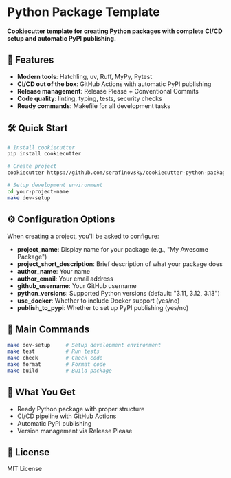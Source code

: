 # Python Package Template

**Cookiecutter template for creating Python packages with complete CI/CD setup and automatic PyPI publishing.**

## 🚀 Features

- **Modern tools**: Hatchling, uv, Ruff, MyPy, Pytest
- **CI/CD out of the box**: GitHub Actions with automatic PyPI publishing
- **Release management**: Release Please + Conventional Commits
- **Code quality**: linting, typing, tests, security checks
- **Ready commands**: Makefile for all development tasks

## 🛠️ Quick Start

```bash
# Install cookiecutter
pip install cookiecutter

# Create project
cookiecutter https://github.com/serafinovsky/cookiecutter-python-package

# Setup development environment
cd your-project-name
make dev-setup
```

## ⚙️ Configuration Options

When creating a project, you'll be asked to configure:

- **project_name**: Display name for your package (e.g., "My Awesome Package")
- **project_short_description**: Brief description of what your package does
- **author_name**: Your name
- **author_email**: Your email address
- **github_username**: Your GitHub username
- **python_versions**: Supported Python versions (default: "3.11, 3.12, 3.13")
- **use_docker**: Whether to include Docker support (yes/no)
- **publish_to_pypi**: Whether to set up PyPI publishing (yes/no)

## 🔧 Main Commands

```bash
make dev-setup     # Setup development environment
make test          # Run tests
make check         # Check code
make format        # Format code
make build         # Build package
```

## 📁 What You Get

- Ready Python package with proper structure
- CI/CD pipeline with GitHub Actions
- Automatic PyPI publishing
- Version management via Release Please

## 📄 License

MIT License
